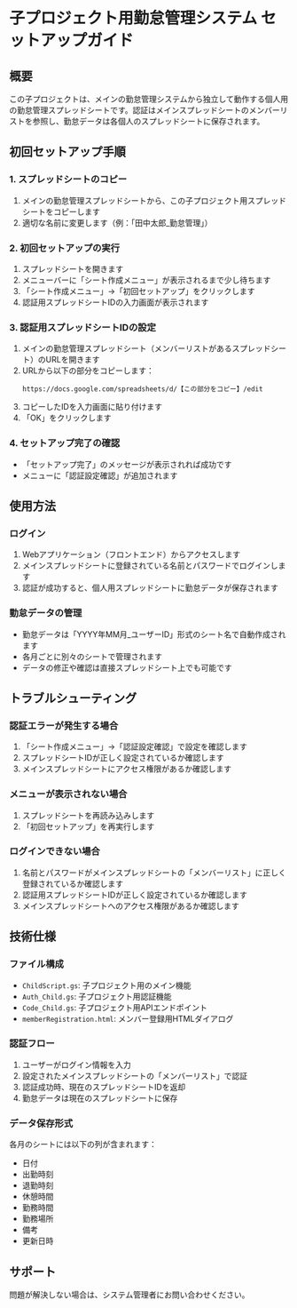 # 子プロジェクト用勤怠管理システム セットアップガイド

## 概要

この子プロジェクトは、メインの勤怠管理システムから独立して動作する個人用の勤怠管理スプレッドシートです。認証はメインスプレッドシートのメンバーリストを参照し、勤怠データは各個人のスプレッドシートに保存されます。

## 初回セットアップ手順

### 1. スプレッドシートのコピー

1. メインの勤怠管理スプレッドシートから、この子プロジェクト用スプレッドシートをコピーします
2. 適切な名前に変更します（例：「田中太郎\_勤怠管理」）

### 2. 初回セットアップの実行

1. スプレッドシートを開きます
2. メニューバーに「シート作成メニュー」が表示されるまで少し待ちます
3. 「シート作成メニュー」→「初回セットアップ」をクリックします
4. 認証用スプレッドシートIDの入力画面が表示されます

### 3. 認証用スプレッドシートIDの設定

1. メインの勤怠管理スプレッドシート（メンバーリストがあるスプレッドシート）のURLを開きます
2. URLから以下の部分をコピーします：
   ```
   https://docs.google.com/spreadsheets/d/【この部分をコピー】/edit
   ```
3. コピーしたIDを入力画面に貼り付けます
4. 「OK」をクリックします

### 4. セットアップ完了の確認

- 「セットアップ完了」のメッセージが表示されれば成功です
- メニューに「認証設定確認」が追加されます

## 使用方法

### ログイン

1. Webアプリケーション（フロントエンド）からアクセスします
2. メインスプレッドシートに登録されている名前とパスワードでログインします
3. 認証が成功すると、個人用スプレッドシートに勤怠データが保存されます

### 勤怠データの管理

- 勤怠データは「YYYY年MM月\_ユーザーID」形式のシート名で自動作成されます
- 各月ごとに別々のシートで管理されます
- データの修正や確認は直接スプレッドシート上でも可能です

## トラブルシューティング

### 認証エラーが発生する場合

1. 「シート作成メニュー」→「認証設定確認」で設定を確認します
2. スプレッドシートIDが正しく設定されているか確認します
3. メインスプレッドシートにアクセス権限があるか確認します

### メニューが表示されない場合

1. スプレッドシートを再読み込みします
2. 「初回セットアップ」を再実行します

### ログインできない場合

1. 名前とパスワードがメインスプレッドシートの「メンバーリスト」に正しく登録されているか確認します
2. 認証用スプレッドシートIDが正しく設定されているか確認します
3. メインスプレッドシートへのアクセス権限があるか確認します

## 技術仕様

### ファイル構成

- `ChildScript.gs`: 子プロジェクト用のメイン機能
- `Auth_Child.gs`: 子プロジェクト用認証機能
- `Code_Child.gs`: 子プロジェクト用APIエンドポイント
- `memberRegistration.html`: メンバー登録用HTMLダイアログ

### 認証フロー

1. ユーザーがログイン情報を入力
2. 設定されたメインスプレッドシートの「メンバーリスト」で認証
3. 認証成功時、現在のスプレッドシートIDを返却
4. 勤怠データは現在のスプレッドシートに保存

### データ保存形式

各月のシートには以下の列が含まれます：

- 日付
- 出勤時刻
- 退勤時刻
- 休憩時間
- 勤務時間
- 勤務場所
- 備考
- 更新日時

## サポート

問題が解決しない場合は、システム管理者にお問い合わせください。
